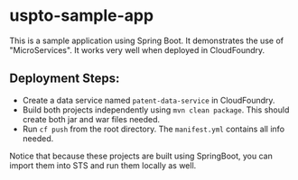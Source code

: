 uspto-sample-app
================

This is a sample application using Spring Boot. It demonstrates the use of "MicroServices". It works very well when deployed in CloudFoundry.

## Deployment Steps:

* Create a data service named `patent-data-service` in CloudFoundry.
* Build both projects independently using `mvn clean package`. This should create both jar and war files needed. 
* Run `cf push` from the root directory. The `manifest.yml` contains all info needed.

Notice that because these projects are built using SpringBoot, you can import them into STS and run them locally as well.

